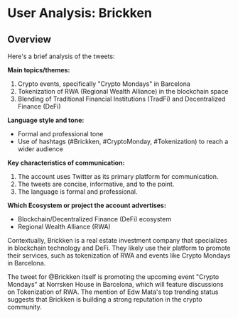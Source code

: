 # User Analysis: Brickken

## Overview

Here's a brief analysis of the tweets:

**Main topics/themes:**

1. Crypto events, specifically "Crypto Mondays" in Barcelona
2. Tokenization of RWA (Regional Wealth Alliance) in the blockchain space
3. Blending of Traditional Financial Institutions (TradFi) and Decentralized Finance (DeFi)

**Language style and tone:**

* Formal and professional tone
* Use of hashtags (#Brickken, #CryptoMonday, #Tokenization) to reach a wider audience

**Key characteristics of communication:**

1. The account uses Twitter as its primary platform for communication.
2. The tweets are concise, informative, and to the point.
3. The language is formal and professional.

**Which Ecosystem or project the account advertises:**

* Blockchain/Decentralized Finance (DeFi) ecosystem
* Regional Wealth Alliance (RWA)

Contextually, Brickken is a real estate investment company that specializes in blockchain technology and DeFi. They likely use their platform to promote their services, such as tokenization of RWA and events like Crypto Mondays in Barcelona.

The tweet for @Brickken itself is promoting the upcoming event "Crypto Mondays" at Norrsken House in Barcelona, which will feature discussions on Tokenization of RWA. The mention of Edw Mata's top trending status suggests that Brickken is building a strong reputation in the crypto community.
